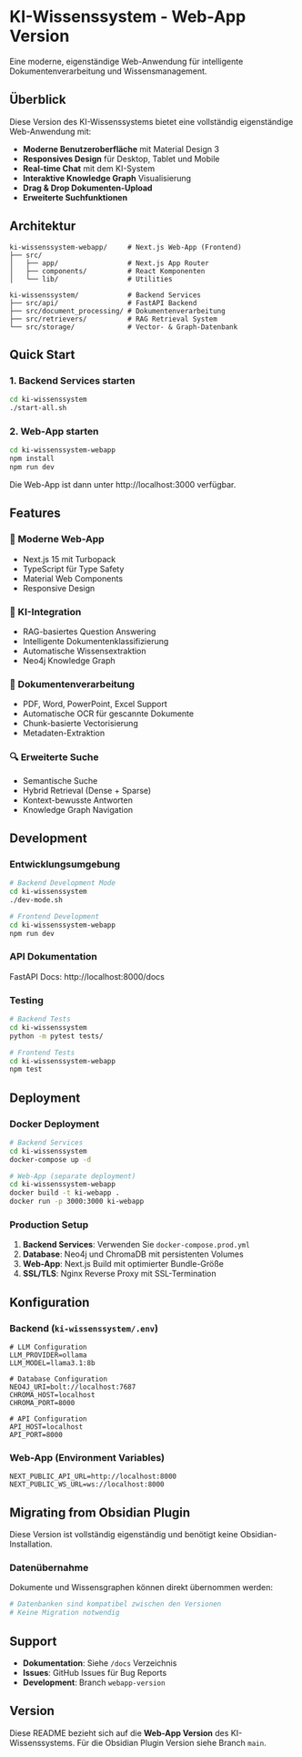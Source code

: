 # KI-Wissenssystem - Web-App Version

Eine moderne, eigenständige Web-Anwendung für intelligente Dokumentenverarbeitung und Wissensmanagement.

## Überblick

Diese Version des KI-Wissenssystems bietet eine vollständig eigenständige Web-Anwendung mit:

- **Moderne Benutzeroberfläche** mit Material Design 3
- **Responsives Design** für Desktop, Tablet und Mobile
- **Real-time Chat** mit dem KI-System
- **Interaktive Knowledge Graph** Visualisierung
- **Drag & Drop Dokumenten-Upload**
- **Erweiterte Suchfunktionen**

## Architektur

```
ki-wissenssystem-webapp/     # Next.js Web-App (Frontend)
├── src/
│   ├── app/                 # Next.js App Router
│   ├── components/          # React Komponenten
│   └── lib/                 # Utilities

ki-wissenssystem/            # Backend Services
├── src/api/                 # FastAPI Backend
├── src/document_processing/ # Dokumentenverarbeitung
├── src/retrievers/          # RAG Retrieval System
└── src/storage/             # Vector- & Graph-Datenbank
```

## Quick Start

### 1. Backend Services starten

```bash
cd ki-wissenssystem
./start-all.sh
```

### 2. Web-App starten

```bash
cd ki-wissenssystem-webapp
npm install
npm run dev
```

Die Web-App ist dann unter http://localhost:3000 verfügbar.

## Features

### 🚀 Moderne Web-App
- Next.js 15 mit Turbopack
- TypeScript für Type Safety
- Material Web Components
- Responsive Design

### 🤖 KI-Integration
- RAG-basiertes Question Answering
- Intelligente Dokumentenklassifizierung
- Automatische Wissensextraktion
- Neo4j Knowledge Graph

### 📄 Dokumentenverarbeitung
- PDF, Word, PowerPoint, Excel Support
- Automatische OCR für gescannte Dokumente
- Chunk-basierte Vectorisierung
- Metadaten-Extraktion

### 🔍 Erweiterte Suche
- Semantische Suche
- Hybrid Retrieval (Dense + Sparse)
- Kontext-bewusste Antworten
- Knowledge Graph Navigation

## Development

### Entwicklungsumgebung

```bash
# Backend Development Mode
cd ki-wissenssystem
./dev-mode.sh

# Frontend Development
cd ki-wissenssystem-webapp
npm run dev
```

### API Dokumentation

FastAPI Docs: http://localhost:8000/docs

### Testing

```bash
# Backend Tests
cd ki-wissenssystem
python -m pytest tests/

# Frontend Tests
cd ki-wissenssystem-webapp
npm test
```

## Deployment

### Docker Deployment

```bash
# Backend Services
cd ki-wissenssystem
docker-compose up -d

# Web-App (separate deployment)
cd ki-wissenssystem-webapp
docker build -t ki-webapp .
docker run -p 3000:3000 ki-webapp
```

### Production Setup

1. **Backend Services**: Verwenden Sie `docker-compose.prod.yml`
2. **Database**: Neo4j und ChromaDB mit persistenten Volumes
3. **Web-App**: Next.js Build mit optimierter Bundle-Größe
4. **SSL/TLS**: Nginx Reverse Proxy mit SSL-Termination

## Konfiguration

### Backend (`ki-wissenssystem/.env`)
```env
# LLM Configuration
LLM_PROVIDER=ollama
LLM_MODEL=llama3.1:8b

# Database Configuration
NEO4J_URI=bolt://localhost:7687
CHROMA_HOST=localhost
CHROMA_PORT=8000

# API Configuration
API_HOST=localhost
API_PORT=8000
```

### Web-App (Environment Variables)
```env
NEXT_PUBLIC_API_URL=http://localhost:8000
NEXT_PUBLIC_WS_URL=ws://localhost:8000
```

## Migrating from Obsidian Plugin

Diese Version ist vollständig eigenständig und benötigt keine Obsidian-Installation. 

### Datenübernahme

Dokumente und Wissensgraphen können direkt übernommen werden:

```bash
# Datenbanken sind kompatibel zwischen den Versionen
# Keine Migration notwendig
```

## Support

- **Dokumentation**: Siehe `/docs` Verzeichnis
- **Issues**: GitHub Issues für Bug Reports
- **Development**: Branch `webapp-version`

## Version

Diese README bezieht sich auf die **Web-App Version** des KI-Wissenssystems.
Für die Obsidian Plugin Version siehe Branch `main`. 